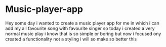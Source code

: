 # Music-player-app


 Hey some day i wanted to create a music player app for me in which i can add my all favourite song with favourite singer so 
 today i created a very normal music play i know that is so simple or boring but now i focused ony created a functionality not a 
 styling  i will so make so better this 








